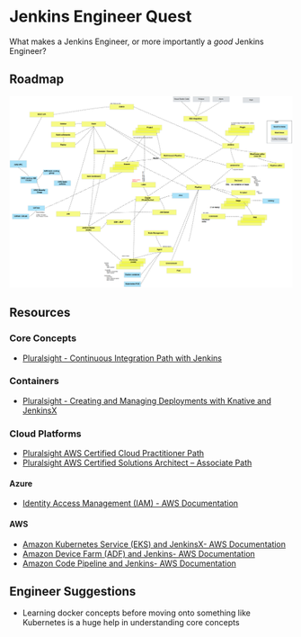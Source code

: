 # Jenkins Engineer Quest

What makes a Jenkins Engineer, or more importantly a _good_ Jenkins Engineer? 

## Roadmap

![alt text](../../assets/img/jenkins_path.png "Jenkins Path")

## Resources
### Core Concepts
  * [Pluralsight  - Continuous Integration Path with Jenkins](https://app.pluralsight.com/paths/skill/continuous-integration-with-jenkins)

### Containers
  * [Pluralsight  - Creating and Managing Deployments with Knative and JenkinsX](https://app.pluralsight.com/channels/details/ba2b1477-cfad-4b7b-82a3-b855268ad404)



### Cloud Platforms
  * [Pluralsight AWS Certified Cloud Practitioner Path](https://app.pluralsight.com/paths/certificate/aws-certified-cloud-practitioner)
  * [Pluralsight AWS Certified Solutions Architect – Associate Path](https://app.pluralsight.com/paths/certificate/aws-certified-solutions-architect-associate)

#### Azure
* [Identity Access Management (IAM) - AWS Documentation](https://docs.aws.amazon.com/IAM/latest/UserGuide/introduction.html)

#### AWS
* [Amazon Kubernetes Service (EKS) and JenkinsX- AWS Documentation](https://aws.amazon.com/blogs/apn/modernize-your-ci-cd-pipeline-using-jenkins-x-with-amazon-eks/)
* [Amazon Device Farm (ADF) and Jenkins- AWS Documentation](https://aws.amazon.com/blogs/mobile/automated-device-testing-with-aws-device-farm-and-jenkins/)
* [Amazon Code Pipeline and Jenkins- AWS Documentation](https://aws.amazon.com/blogs/devops/setting-up-a-ci-cd-pipeline-by-integrating-jenkins-with-aws-codebuild-and-aws-codedeploy/)



## Engineer Suggestions
  * Learning docker concepts before moving onto something like Kubernetes is a huge help in understanding core concepts
  